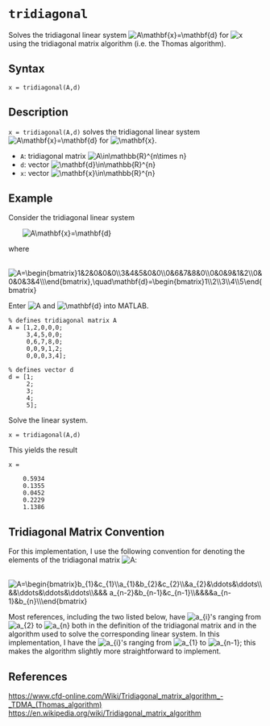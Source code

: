 # `tridiagonal`

Solves the tridiagonal linear system <img src="https://latex.codecogs.com/svg.latex?A\mathbf{x}=\mathbf{d}" title="A\mathbf{x}=\mathbf{d}" /> for <img src="https://latex.codecogs.com/svg.latex?x" title="x" /> using the tridiagonal matrix algorithm (i.e. the Thomas algorithm).


## Syntax

`x = tridiagonal(A,d)`


## Description
`x = tridiagonal(A,d)` solves the tridiagonal linear system <img src="https://latex.codecogs.com/svg.latex?A\mathbf{x}=\mathbf{d}" title="A\mathbf{x}=\mathbf{d}" /> for <img src="https://latex.codecogs.com/svg.latex?\mathbf{x}" title="\mathbf{x}" />.
- `A`: tridiagonal matrix <img src="https://latex.codecogs.com/svg.latex?A\in\mathbb{R}^{n\times&space;n}" title="A\in\mathbb{R}^{n\times n}" />
- `d`: vector <img src="https://latex.codecogs.com/svg.latex?\mathbf{d}\in\mathbb{R}^{n}" title="\mathbf{d}\in\mathbb{R}^{n}" />
- `x`: vector <img src="https://latex.codecogs.com/svg.latex?\mathbf{x}\in\mathbb{R}^{n}" title="\mathbf{x}\in\mathbb{R}^{n}" />


## Example

Consider the tridiagonal linear system

&nbsp;&nbsp;&nbsp;&nbsp;&nbsp;&nbsp; <img src="https://latex.codecogs.com/svg.latex?A\mathbf{x}=\mathbf{d}" title="A\mathbf{x}=\mathbf{d}" />

where

&nbsp;&nbsp;&nbsp;&nbsp;&nbsp;&nbsp; <img src="https://latex.codecogs.com/svg.latex?A=\begin{bmatrix}1&2&0&0&0\\3&4&5&0&0\\0&6&7&8&0\\0&0&9&1&2\\0&0&0&3&4\\\end{bmatrix},\quad\mathbf{d}=\begin{bmatrix}1\\2\\3\\4\\5\end{bmatrix}" title="A=\begin{bmatrix}1&2&0&0&0\\3&4&5&0&0\\0&6&7&8&0\\0&0&9&1&2\\0&0&0&3&4\\\end{bmatrix},\quad\mathbf{d}=\begin{bmatrix}1\\2\\3\\4\\5\end{bmatrix}" />

Enter <img src="https://latex.codecogs.com/svg.latex?A" title="A" /> and <img src="https://latex.codecogs.com/svg.latex?\mathbf{d}" title="\mathbf{d}" /> into MATLAB.

    % defines tridiagonal matrix A
    A = [1,2,0,0,0;
         3,4,5,0,0;
         0,6,7,8,0;
         0,0,9,1,2;
         0,0,0,3,4];

    % defines vector d
    d = [1;
         2;
         3;
         4;
         5];
 
Solve the linear system.

    x = tridiagonal(A,d)

This yields the result

    x =

        0.5934
        0.1355
        0.0452
        0.2229
        1.1386


## Tridiagonal Matrix Convention

For this implementation, I use the following convention for denoting the elements of the tridiagonal matrix <img src="https://latex.codecogs.com/svg.latex?A" title="A" />:

&nbsp;&nbsp;&nbsp;&nbsp;&nbsp;&nbsp; <img src="https://latex.codecogs.com/svg.latex?A=\begin{bmatrix}b_{1}&c_{1}\\a_{1}&b_{2}&c_{2}\\&a_{2}&\ddots&\ddots\\&&\ddots&\ddots&\ddots\\&&&&space;a_{n-2}&b_{n-1}&c_{n-1}\\&&&&a_{n-1}&b_{n}\\\end{bmatrix}" title="A=\begin{bmatrix}b_{1}&c_{1}\\a_{1}&b_{2}&c_{2}\\&a_{2}&\ddots&\ddots\\&&\ddots&\ddots&\ddots\\&&& a_{n-2}&b_{n-1}&c_{n-1}\\&&&&a_{n-1}&b_{n}\\\end{bmatrix}" />

Most references, including the two listed below, have <img src="https://latex.codecogs.com/svg.latex?a_{i}" title="a_{i}" />'s ranging from <img src="https://latex.codecogs.com/svg.latex?a_{2}" title="a_{2}" /> to <img src="https://latex.codecogs.com/svg.latex?a_{n}" title="a_{n}" /> both in the definition of the tridiagonal matrix and in the algorithm used to solve the corresponding linear system. In this implementation, I have the <img src="https://latex.codecogs.com/svg.latex?a_{i}" title="a_{i}" />'s ranging from <img src="https://latex.codecogs.com/svg.latex?a_{1}" title="a_{1}" /> to <img src="https://latex.codecogs.com/svg.latex?a_{n-1}" title="a_{n-1}" />; this makes the algorithm slightly more straightforward to implement.

        
## References

https://www.cfd-online.com/Wiki/Tridiagonal_matrix_algorithm_-_TDMA_(Thomas_algorithm)
https://en.wikipedia.org/wiki/Tridiagonal_matrix_algorithm

